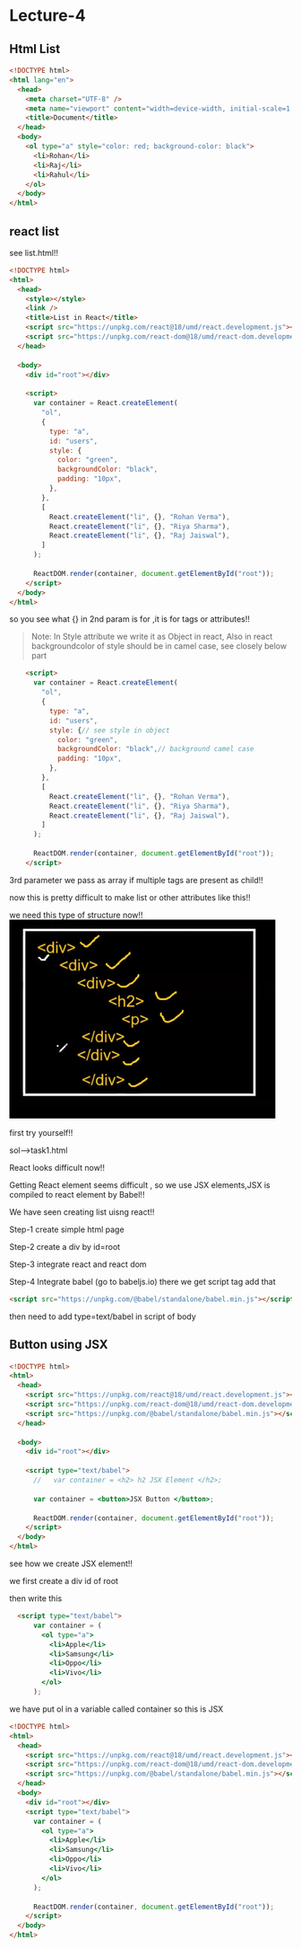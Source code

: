# Lecture-4

## Html List

```html
<!DOCTYPE html>
<html lang="en">
  <head>
    <meta charset="UTF-8" />
    <meta name="viewport" content="width=device-width, initial-scale=1.0" />
    <title>Document</title>
  </head>
  <body>
    <ol type="a" style="color: red; background-color: black">
      <li>Rohan</li>
      <li>Raj</li>
      <li>Rahul</li>
    </ol>
  </body>
</html>

```
## react list

see list.html!!

```html
<!DOCTYPE html>
<html>
  <head>
    <style></style>
    <link />
    <title>List in React</title>
    <script src="https://unpkg.com/react@18/umd/react.development.js"></script>
    <script src="https://unpkg.com/react-dom@18/umd/react-dom.development.js"></script>
  </head>

  <body>
    <div id="root"></div>

    <script>
      var container = React.createElement(
        "ol",
        {
          type: "a",
          id: "users",
          style: {
            color: "green",
            backgroundColor: "black",
            padding: "10px",
          },
        },
        [
          React.createElement("li", {}, "Rohan Verma"),
          React.createElement("li", {}, "Riya Sharma"),
          React.createElement("li", {}, "Raj Jaiswal"),
        ]
      );

      ReactDOM.render(container, document.getElementById("root"));
    </script>
  </body>
</html>

```
so you see what {} in 2nd param is for ,it is for tags or attributes!!

>Note: In Style attribute we write it as Object in react, Also in react backgroundcolor of style should be in camel case, see closely below part

```html
    <script>
      var container = React.createElement(
        "ol",
        {
          type: "a",
          id: "users",
          style: {// see style in object
            color: "green",
            backgroundColor: "black",// background camel case
            padding: "10px",
          },
        },
        [
          React.createElement("li", {}, "Rohan Verma"),
          React.createElement("li", {}, "Riya Sharma"),
          React.createElement("li", {}, "Raj Jaiswal"),
        ]
      );

      ReactDOM.render(container, document.getElementById("root"));
    </script>
```
3rd parameter we pass as array if multiple tags are present as child!!

now this is pretty difficult to make list or other attributes like this!!

we need this type of structure now!!
![alt text](image.png)

first try yourself!!

sol-->task1.html 

React looks difficult now!!

Getting React element seems difficult , so we use JSX elements,JSX is compiled to react element by Babel!!

We have seen creating list uisng react!!

Step-1 create simple html page

Step-2 create a div by id=root

Step-3 integrate react and react dom

Step-4 Integrate babel (go to babeljs.io) there we get script tag add that

```html
<script src="https://unpkg.com/@babel/standalone/babel.min.js"></script>
```
then need to add type=text/babel in script of body

## Button using JSX

```html
<!DOCTYPE html>
<html>
  <head>
    <script src="https://unpkg.com/react@18/umd/react.development.js"></script>
    <script src="https://unpkg.com/react-dom@18/umd/react-dom.development.js"></script>
    <script src="https://unpkg.com/@babel/standalone/babel.min.js"></script>
  </head>

  <body>
    <div id="root"></div>

    <script type="text/babel">
      //   var container = <h2> h2 JSX Element </h2>;

      var container = <button>JSX Button </button>;

      ReactDOM.render(container, document.getElementById("root"));
    </script>
  </body>
</html>

```
 see how we create JSX element!!
 
we first create a div id of root

then write this

```html
  <script type="text/babel">
      var container = (
        <ol type="a">
          <li>Apple</li>
          <li>Samsung</li>
          <li>Oppo</li>
          <li>Vivo</li>
        </ol>
      );
```
we have put ol in a variable called container so this is JSX

```html
<!DOCTYPE html>
<html>
  <head>
    <script src="https://unpkg.com/react@18/umd/react.development.js"></script>
    <script src="https://unpkg.com/react-dom@18/umd/react-dom.development.js"></script>
    <script src="https://unpkg.com/@babel/standalone/babel.min.js"></script>
  </head>
  <body>
    <div id="root"></div>
    <script type="text/babel">
      var container = (
        <ol type="a">
          <li>Apple</li>
          <li>Samsung</li>
          <li>Oppo</li>
          <li>Vivo</li>
        </ol>
      );

      ReactDOM.render(container, document.getElementById("root"));
    </script>
  </body>
</html>


````

















